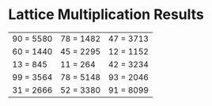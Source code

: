 # Lattice Multiplication Results

|   |   |   |
|---|---|---|
| 90 = 5580 | 78 = 1482 | 47 = 3713 |
| 60 = 1440 | 45 = 2295 | 12 = 1152 |
| 13 = 845 | 11 = 264 | 42 = 3234 |
| 99 = 3564 | 78 = 5148 | 93 = 2046 |
| 31 = 2666 | 52 = 3380 | 91 = 8099 |
